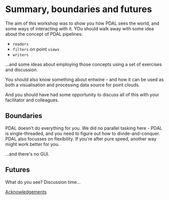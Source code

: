 # Summary, boundaries and futures

The aim of this workshop was to show you how PDAL sees the world, and some ways of interacting with it. YOu should walk away with some idea about the concept of PDAL pipelines:

- `readers`
- `filters` on point `views`
- `writers`

...and some ideas about employing those concepts using a set of exercises and discussion.

You should also know something about entwine - and how it can be used as both a visualisation and processing data source for point clouds.

And you should have had some opportunity to discuss all of this with your facilitator and colleagues.

## Boundaries

PDAL doesn't do everything for you. We did no parallel tasking here - PDAL is single-threaded, and you need to figure out how to divide-and-conquer. PDAL also focusses on flexibility. If you're after pure speed, another way might work better for you.

...and there's no GUI.

## Futures

What do you see? Discussion time...

[Acknowledgements](7-acknowledgements.md)
